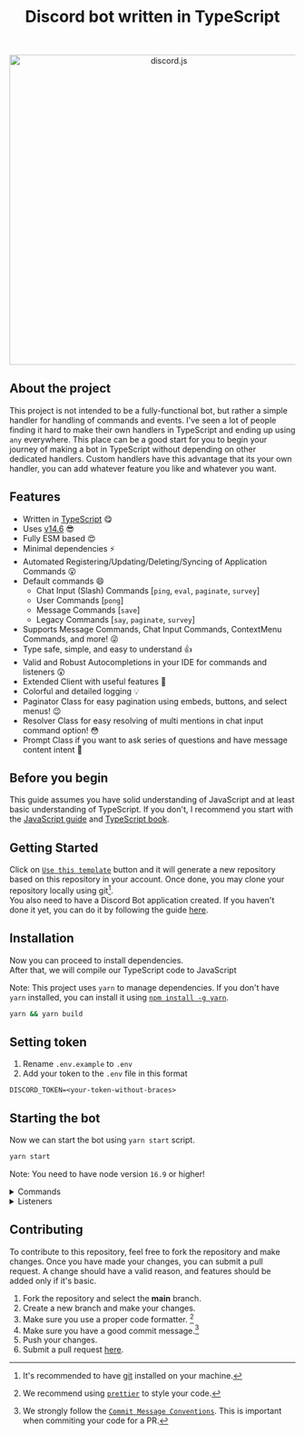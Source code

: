 <div align="center">
<h1>
	Discord bot written in TypeScript
</h1>
	<br />
	<p>
		<a href="https://discord.js.org"><img src="https://discord.js.org/static/logo.svg" width="546" alt="discord.js" /></a>
	</p>
</div>

## About the project

This project is not intended to be a fully-functional bot, but rather a simple handler for handling of commands and events. I've seen a lot of people finding it hard to make their own handlers in TypeScript and ending up using `any` everywhere.
This place can be a good start for you to begin your journey of making a bot in TypeScript without depending on other dedicated handlers. Custom handlers have this advantage that its your own handler, you can add whatever feature you like and whatever you want.

## Features

- Written in [TypeScript](https://www.typescriptlang.org/) 😋
- Uses [v14.6](https://discordjs.dev/) 😎
- Fully ESM based 😍
- Minimal dependencies ⚡
- Automated Registering/Updating/Deleting/Syncing of Application Commands 😮
- Default commands 😄
  - Chat Input (Slash) Commands [`ping`, `eval`, `paginate`, `survey`]
  - User Commands [`pong`]
  - Message Commands [`save`]
  - Legacy Commands [`say`, `paginate`, `survey`]
- Supports Message Commands, Chat Input Commands, ContextMenu Commands, and more! 😜
- Type safe, simple, and easy to understand 👍
- Valid and Robust Autocompletions in your IDE for commands and listeners 😲
- Extended Client with useful features 🤩
- Colorful and detailed logging 💡
- Paginator Class for easy pagination using embeds, buttons, and select menus! 😉
- Resolver Class for easy resolving of multi mentions in chat input command option! 😳
- Prompt Class if you want to ask series of questions and have message content intent 🤗

## Before you begin

This guide assumes you have solid understanding of JavaScript and at least basic understanding of TypeScript. If you don't, I recommend you start with the [JavaScript guide](https://developer.mozilla.org/en-US/docs/Web/JavaScript/Guide) and [TypeScript book](https://www.typescriptlang.org/docs/).

## Getting Started

Click on [`Use this template`](https://github.com/EvolutionX-10/discordbot/generate) button and it will generate a new repository based on this repository in your account. Once done, you may clone your repository locally using git[^git]. <br />
You also need to have a Discord Bot application created. If you haven't done it yet, you can do it by following the guide [here](https://discordjs.guide/preparations/setting-up-a-bot-application.html#creating-your-bot).

## Installation

Now you can proceed to install dependencies. <br />
After that, we will compile our TypeScript code to JavaScript

Note: This project uses `yarn` to manage dependencies. If you don't have `yarn` installed, you can install it using [`npm install -g yarn`](https://yarnpkg.com/en/docs/install).

```bash
yarn && yarn build
```

## Setting token

1. Rename `.env.example` to `.env`
2. Add your token to the `.env` file in this format

```
DISCORD_TOKEN=<your-token-without-braces>
```

## Starting the bot

Now we can start the bot using `yarn start` script.

```bash
yarn start
```

Note: You need to have node version `16.9` or higher!

<details>
<summary>Commands</summary>

#### Example

```ts
import { CommandType } from '#lib/enums';
import { Command } from '#lib/structures';

export default new Command({
	type: CommandType.ChatInput,
	description: 'Ping Pong!!',
	async commandRun(interaction) {
		return interaction.reply({ content: 'Pong!', ephemeral: true });
	},
	async messageRun(message) {
		return message.channel.send('Pong!');
	},
});
```

</details>

<details>

<summary>Listeners</summary>

#### Example

```ts
import { Listener } from '#lib/structures';

export default new Listener({
	event: 'ready',
	once: true,
	run(client) {
		client.logger.info(`Logged in as ${client.user.tag}`);
	},
});
```

</details>

## Contributing

To contribute to this repository, feel free to fork the repository and make changes. Once you have made your changes, you can submit a pull request.
A change should have a valid reason, and features should be added only if it's basic.

1. Fork the repository and select the **main** branch.
2. Create a new branch and make your changes.
3. Make sure you use a proper code formatter. [^lint]
4. Make sure you have a good commit message.[^commit]
5. Push your changes.
6. Submit a pull request [here][pr].
<!-- References -->

[^git]: It's recommended to have [git](https://git-scm.com/) installed on your machine.
[^lint]: We recommend using [`prettier`] to style your code.
[^commit]: We strongly follow the [`Commit Message Conventions`]. This is important when commiting your code for a PR.

[`prettier`]: https://prettier.io/
[`commit message conventions`]: https://conventionalcommits.org/en/v1.0.0/
[pr]: https://github.com/EvolutionX-10/discordbot/pulls
